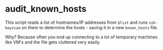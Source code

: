 # audit\_known\_hosts

This script reads a list of hostnames/IP addresses from `$list` and runs `ssh-keyscan` on them to determine the hosts - saving it in a new `known_hosts` file.

Why? Because often you end up connecting to a lot of temporary machines like VM's and the file gets cluttered very easily.
